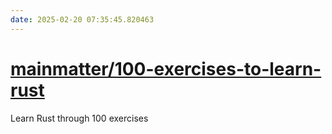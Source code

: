 ```yaml
---
date: 2025-02-20 07:35:45.820463
---
```


# [mainmatter/100-exercises-to-learn-rust](https://github.com/mainmatter/100-exercises-to-learn-rust)

Learn Rust through 100 exercises